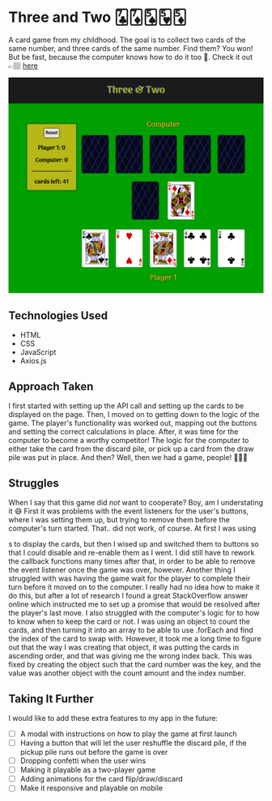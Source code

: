 # Three and Two 🃗🃇🂥🂵🃅

A card game from my childhood. The goal is to collect two cards of the same number, and three cards of the same number. Find them? You won! But be fast, because the computer knows how to do it too 👀. Check it out 👉🏽 [here](https://three-and-two-game.netlify.app/)

![](game-view.png)

## Technologies Used

* HTML
* CSS
* JavaScript
* Axios.js

## Approach Taken

I first started with setting up the API call and setting up the cards to be displayed on the page. Then, I moved on to getting down to the logic of the game. The player's functionality was worked out, mapping out the buttons and setting the correct calculations in place. After, it was time for the computer to become a worthy competitor! The logic for the computer to either take the card from the discard pile, or pick up a card from the draw pile was put in place. And then? Well, then we had a game, people! 🙌🏽💯

## Struggles

When I say that this game did _not_ want to cooperate? Boy, am I understating it 😅 First it was problems with the event listeners for the user's buttons, where I was setting them up, but trying to remove them before the computer's turn started. That.. did not work, of course. At first I was using <div>s to display the cards, but then I wised up and switched them to buttons so that I could disable and re-enable them as I went. I did still have to rework the callback functions many times after that, in order to be able to remove the event listener once the game was over, however. Another thing I struggled with was having the game wait for the player to complete their turn before it moved on to the computer. I really had no idea how to make it do this, but after a lot of research I found a great StackOverflow answer online which instructed me to set up a promise that would be resolved after the player's last move. I also struggled with the computer's logic for to how to know when to keep the card or not. I was using an object to count the cards, and then turning it into an array to be able to use .forEach and find the index of the card to swap with. However, it took me a long time to figure out that the way I was creating that object, it was putting the cards in ascending order, and that was giving me the wrong index back. This was fixed by creating the object such that the card number was the key, and the value was another object with the count amount and the index number.

## Taking It Further

I would like to add these extra features to my app in the future:
- [ ] A modal with instructions on how to play the game at first launch
- [ ] Having a button that will let the user reshuffle the discard pile, if the pickup pile runs out before the game is over
- [ ] Dropping confetti when the user wins
- [ ] Making it playable as a two-player game
- [ ] Adding animations for the card flip/draw/discard
- [ ] Make it responsive and playable on mobile